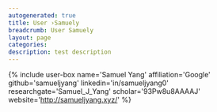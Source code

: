 ```yaml
---
autogenerated: true
title: User ›Samuely
breadcrumb: User Samuely
layout: page
categories: 
description: test description
---
```


{% include user-box name='Samuel Yang' affiliation='Google' github='samueljyang' linkedin='in/samueljyang0' researchgate='Samuel\_J\_Yang' scholar='93Pw8u8AAAAJ' website='http://samueljyang.xyz/' %}
